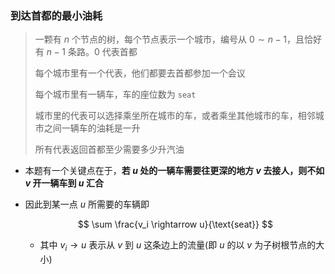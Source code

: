 ### 到达首都的最小油耗

> 一颗有 $n$ 个节点的树，每个节点表示一个城市，编号从 $0 \sim n - 1$，且恰好有 $n - 1$ 条路。$0$ 代表首都
> 
> 每个城市里有一个代表，他们都要去首都参加一个会议
> 
> 每个城市里有一辆车，车的座位数为 `seat`
> 
> 城市里的代表可以选择乘坐所在城市的车，或者乘坐其他城市的车，相邻城市之间一辆车的油耗是一升
> 
> 所有代表返回首都至少需要多少升汽油

- 本题有一个关键点在于，**若 $u$ 处的一辆车需要往更深的地方 $v$ 去接人，则不如 $v$ 开一辆车到 $u$ 汇合**

- 因此到某一点 $u$ 所需要的车辆即
  
  $$
  \sum \frac{v_i \rightarrow u}{\text{seat}}
  $$
  
  - 其中 $v_i \rightarrow u$ 表示从 $v$ 到 $u$ 这条边上的流量(即 $u$ 的以 $v$ 为子树根节点的大小)
